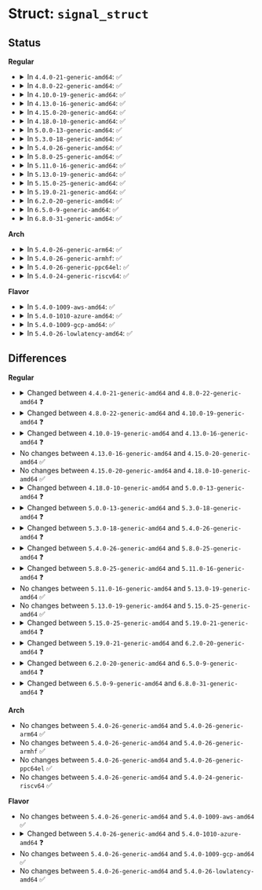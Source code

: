 # Struct: <code>signal_struct</code>

## Status
<b>Regular</b>
<ul>
<li>
<details>
<summary>In <code>4.4.0-21-generic-amd64</code>: ✅</summary>

```c
struct signal_struct {
    atomic_t sigcnt;
    atomic_t live;
    int nr_threads;
    struct list_head thread_head;
    wait_queue_head_t wait_chldexit;
    struct task_struct * curr_target;
    struct sigpending shared_pending;
    int group_exit_code;
    int notify_count;
    struct task_struct * group_exit_task;
    int group_stop_count;
    unsigned int flags;
    unsigned int is_child_subreaper;
    unsigned int has_child_subreaper;
    int posix_timer_id;
    struct list_head posix_timers;
    struct hrtimer real_timer;
    struct pid * leader_pid;
    ktime_t it_real_incr;
    struct cpu_itimer[2] it;
    struct thread_group_cputimer cputimer;
    struct task_cputime cputime_expires;
    struct list_head[3] cpu_timers;
    struct pid * tty_old_pgrp;
    int leader;
    struct tty_struct * tty;
    struct autogroup * autogroup;
    seqlock_t stats_lock;
    cputime_t utime;
    cputime_t stime;
    cputime_t cutime;
    cputime_t cstime;
    cputime_t gtime;
    cputime_t cgtime;
    struct prev_cputime prev_cputime;
    long unsigned int nvcsw;
    long unsigned int nivcsw;
    long unsigned int cnvcsw;
    long unsigned int cnivcsw;
    long unsigned int min_flt;
    long unsigned int maj_flt;
    long unsigned int cmin_flt;
    long unsigned int cmaj_flt;
    long unsigned int inblock;
    long unsigned int oublock;
    long unsigned int cinblock;
    long unsigned int coublock;
    long unsigned int maxrss;
    long unsigned int cmaxrss;
    struct task_io_accounting ioac;
    long long unsigned int sum_sched_runtime;
    struct rlimit[16] rlim;
    struct pacct_struct pacct;
    struct taskstats * stats;
    unsigned int audit_tty;
    unsigned int audit_tty_log_passwd;
    struct tty_audit_buf * tty_audit_buf;
    oom_flags_t oom_flags;
    short int oom_score_adj;
    short int oom_score_adj_min;
    struct mutex cred_guard_mutex;
}
```
</details>
</li>
<li>
<details>
<summary>In <code>4.8.0-22-generic-amd64</code>: ✅</summary>

```c
struct signal_struct {
    atomic_t sigcnt;
    atomic_t live;
    int nr_threads;
    atomic_t oom_victims;
    struct list_head thread_head;
    wait_queue_head_t wait_chldexit;
    struct task_struct * curr_target;
    struct sigpending shared_pending;
    int group_exit_code;
    int notify_count;
    struct task_struct * group_exit_task;
    int group_stop_count;
    unsigned int flags;
    unsigned int is_child_subreaper;
    unsigned int has_child_subreaper;
    int posix_timer_id;
    struct list_head posix_timers;
    struct hrtimer real_timer;
    struct pid * leader_pid;
    ktime_t it_real_incr;
    struct cpu_itimer[2] it;
    struct thread_group_cputimer cputimer;
    struct task_cputime cputime_expires;
    struct list_head[3] cpu_timers;
    struct pid * tty_old_pgrp;
    int leader;
    struct tty_struct * tty;
    struct autogroup * autogroup;
    seqlock_t stats_lock;
    cputime_t utime;
    cputime_t stime;
    cputime_t cutime;
    cputime_t cstime;
    cputime_t gtime;
    cputime_t cgtime;
    struct prev_cputime prev_cputime;
    long unsigned int nvcsw;
    long unsigned int nivcsw;
    long unsigned int cnvcsw;
    long unsigned int cnivcsw;
    long unsigned int min_flt;
    long unsigned int maj_flt;
    long unsigned int cmin_flt;
    long unsigned int cmaj_flt;
    long unsigned int inblock;
    long unsigned int oublock;
    long unsigned int cinblock;
    long unsigned int coublock;
    long unsigned int maxrss;
    long unsigned int cmaxrss;
    struct task_io_accounting ioac;
    long long unsigned int sum_sched_runtime;
    struct rlimit[16] rlim;
    struct pacct_struct pacct;
    struct taskstats * stats;
    unsigned int audit_tty;
    struct tty_audit_buf * tty_audit_buf;
    bool oom_flag_origin;
    short int oom_score_adj;
    short int oom_score_adj_min;
    struct mutex cred_guard_mutex;
}
```
</details>
</li>
<li>
<details>
<summary>In <code>4.10.0-19-generic-amd64</code>: ✅</summary>

```c
struct signal_struct {
    atomic_t sigcnt;
    atomic_t live;
    int nr_threads;
    struct list_head thread_head;
    wait_queue_head_t wait_chldexit;
    struct task_struct * curr_target;
    struct sigpending shared_pending;
    int group_exit_code;
    int notify_count;
    struct task_struct * group_exit_task;
    int group_stop_count;
    unsigned int flags;
    unsigned int is_child_subreaper;
    unsigned int has_child_subreaper;
    int posix_timer_id;
    struct list_head posix_timers;
    struct hrtimer real_timer;
    struct pid * leader_pid;
    ktime_t it_real_incr;
    struct cpu_itimer[2] it;
    struct thread_group_cputimer cputimer;
    struct task_cputime cputime_expires;
    struct list_head[3] cpu_timers;
    struct pid * tty_old_pgrp;
    int leader;
    struct tty_struct * tty;
    struct autogroup * autogroup;
    seqlock_t stats_lock;
    cputime_t utime;
    cputime_t stime;
    cputime_t cutime;
    cputime_t cstime;
    cputime_t gtime;
    cputime_t cgtime;
    struct prev_cputime prev_cputime;
    long unsigned int nvcsw;
    long unsigned int nivcsw;
    long unsigned int cnvcsw;
    long unsigned int cnivcsw;
    long unsigned int min_flt;
    long unsigned int maj_flt;
    long unsigned int cmin_flt;
    long unsigned int cmaj_flt;
    long unsigned int inblock;
    long unsigned int oublock;
    long unsigned int cinblock;
    long unsigned int coublock;
    long unsigned int maxrss;
    long unsigned int cmaxrss;
    struct task_io_accounting ioac;
    long long unsigned int sum_sched_runtime;
    struct rlimit[16] rlim;
    struct pacct_struct pacct;
    struct taskstats * stats;
    unsigned int audit_tty;
    struct tty_audit_buf * tty_audit_buf;
    bool oom_flag_origin;
    short int oom_score_adj;
    short int oom_score_adj_min;
    struct mm_struct * oom_mm;
    struct mutex cred_guard_mutex;
}
```
</details>
</li>
<li>
<details>
<summary>In <code>4.13.0-16-generic-amd64</code>: ✅</summary>

```c
struct signal_struct {
    atomic_t sigcnt;
    atomic_t live;
    int nr_threads;
    struct list_head thread_head;
    wait_queue_head_t wait_chldexit;
    struct task_struct * curr_target;
    struct sigpending shared_pending;
    int group_exit_code;
    int notify_count;
    struct task_struct * group_exit_task;
    int group_stop_count;
    unsigned int flags;
    unsigned int is_child_subreaper;
    unsigned int has_child_subreaper;
    int posix_timer_id;
    struct list_head posix_timers;
    struct hrtimer real_timer;
    ktime_t it_real_incr;
    struct cpu_itimer[2] it;
    struct thread_group_cputimer cputimer;
    struct task_cputime cputime_expires;
    struct list_head[3] cpu_timers;
    struct pid * leader_pid;
    struct pid * tty_old_pgrp;
    int leader;
    struct tty_struct * tty;
    struct autogroup * autogroup;
    seqlock_t stats_lock;
    u64 utime;
    u64 stime;
    u64 cutime;
    u64 cstime;
    u64 gtime;
    u64 cgtime;
    struct prev_cputime prev_cputime;
    long unsigned int nvcsw;
    long unsigned int nivcsw;
    long unsigned int cnvcsw;
    long unsigned int cnivcsw;
    long unsigned int min_flt;
    long unsigned int maj_flt;
    long unsigned int cmin_flt;
    long unsigned int cmaj_flt;
    long unsigned int inblock;
    long unsigned int oublock;
    long unsigned int cinblock;
    long unsigned int coublock;
    long unsigned int maxrss;
    long unsigned int cmaxrss;
    struct task_io_accounting ioac;
    long long unsigned int sum_sched_runtime;
    struct rlimit[16] rlim;
    struct pacct_struct pacct;
    struct taskstats * stats;
    unsigned int audit_tty;
    struct tty_audit_buf * tty_audit_buf;
    bool oom_flag_origin;
    short int oom_score_adj;
    short int oom_score_adj_min;
    struct mm_struct * oom_mm;
    struct mutex cred_guard_mutex;
}
```
</details>
</li>
<li>
<details>
<summary>In <code>4.15.0-20-generic-amd64</code>: ✅</summary>

```c
struct signal_struct {
    atomic_t sigcnt;
    atomic_t live;
    int nr_threads;
    struct list_head thread_head;
    wait_queue_head_t wait_chldexit;
    struct task_struct * curr_target;
    struct sigpending shared_pending;
    int group_exit_code;
    int notify_count;
    struct task_struct * group_exit_task;
    int group_stop_count;
    unsigned int flags;
    unsigned int is_child_subreaper;
    unsigned int has_child_subreaper;
    int posix_timer_id;
    struct list_head posix_timers;
    struct hrtimer real_timer;
    ktime_t it_real_incr;
    struct cpu_itimer[2] it;
    struct thread_group_cputimer cputimer;
    struct task_cputime cputime_expires;
    struct list_head[3] cpu_timers;
    struct pid * leader_pid;
    struct pid * tty_old_pgrp;
    int leader;
    struct tty_struct * tty;
    struct autogroup * autogroup;
    seqlock_t stats_lock;
    u64 utime;
    u64 stime;
    u64 cutime;
    u64 cstime;
    u64 gtime;
    u64 cgtime;
    struct prev_cputime prev_cputime;
    long unsigned int nvcsw;
    long unsigned int nivcsw;
    long unsigned int cnvcsw;
    long unsigned int cnivcsw;
    long unsigned int min_flt;
    long unsigned int maj_flt;
    long unsigned int cmin_flt;
    long unsigned int cmaj_flt;
    long unsigned int inblock;
    long unsigned int oublock;
    long unsigned int cinblock;
    long unsigned int coublock;
    long unsigned int maxrss;
    long unsigned int cmaxrss;
    struct task_io_accounting ioac;
    long long unsigned int sum_sched_runtime;
    struct rlimit[16] rlim;
    struct pacct_struct pacct;
    struct taskstats * stats;
    unsigned int audit_tty;
    struct tty_audit_buf * tty_audit_buf;
    bool oom_flag_origin;
    short int oom_score_adj;
    short int oom_score_adj_min;
    struct mm_struct * oom_mm;
    struct mutex cred_guard_mutex;
}
```
</details>
</li>
<li>
<details>
<summary>In <code>4.18.0-10-generic-amd64</code>: ✅</summary>

```c
struct signal_struct {
    atomic_t sigcnt;
    atomic_t live;
    int nr_threads;
    struct list_head thread_head;
    wait_queue_head_t wait_chldexit;
    struct task_struct * curr_target;
    struct sigpending shared_pending;
    int group_exit_code;
    int notify_count;
    struct task_struct * group_exit_task;
    int group_stop_count;
    unsigned int flags;
    unsigned int is_child_subreaper;
    unsigned int has_child_subreaper;
    int posix_timer_id;
    struct list_head posix_timers;
    struct hrtimer real_timer;
    ktime_t it_real_incr;
    struct cpu_itimer[2] it;
    struct thread_group_cputimer cputimer;
    struct task_cputime cputime_expires;
    struct list_head[3] cpu_timers;
    struct pid * leader_pid;
    struct pid * tty_old_pgrp;
    int leader;
    struct tty_struct * tty;
    struct autogroup * autogroup;
    seqlock_t stats_lock;
    u64 utime;
    u64 stime;
    u64 cutime;
    u64 cstime;
    u64 gtime;
    u64 cgtime;
    struct prev_cputime prev_cputime;
    long unsigned int nvcsw;
    long unsigned int nivcsw;
    long unsigned int cnvcsw;
    long unsigned int cnivcsw;
    long unsigned int min_flt;
    long unsigned int maj_flt;
    long unsigned int cmin_flt;
    long unsigned int cmaj_flt;
    long unsigned int inblock;
    long unsigned int oublock;
    long unsigned int cinblock;
    long unsigned int coublock;
    long unsigned int maxrss;
    long unsigned int cmaxrss;
    struct task_io_accounting ioac;
    long long unsigned int sum_sched_runtime;
    struct rlimit[16] rlim;
    struct pacct_struct pacct;
    struct taskstats * stats;
    unsigned int audit_tty;
    struct tty_audit_buf * tty_audit_buf;
    bool oom_flag_origin;
    short int oom_score_adj;
    short int oom_score_adj_min;
    struct mm_struct * oom_mm;
    struct mutex cred_guard_mutex;
}
```
</details>
</li>
<li>
<details>
<summary>In <code>5.0.0-13-generic-amd64</code>: ✅</summary>

```c
struct signal_struct {
    atomic_t sigcnt;
    atomic_t live;
    int nr_threads;
    struct list_head thread_head;
    wait_queue_head_t wait_chldexit;
    struct task_struct * curr_target;
    struct sigpending shared_pending;
    struct hlist_head multiprocess;
    int group_exit_code;
    int notify_count;
    struct task_struct * group_exit_task;
    int group_stop_count;
    unsigned int flags;
    unsigned int is_child_subreaper;
    unsigned int has_child_subreaper;
    int posix_timer_id;
    struct list_head posix_timers;
    struct hrtimer real_timer;
    ktime_t it_real_incr;
    struct cpu_itimer[2] it;
    struct thread_group_cputimer cputimer;
    struct task_cputime cputime_expires;
    struct list_head[3] cpu_timers;
    struct pid *[4] pids;
    struct pid * tty_old_pgrp;
    int leader;
    struct tty_struct * tty;
    struct autogroup * autogroup;
    seqlock_t stats_lock;
    u64 utime;
    u64 stime;
    u64 cutime;
    u64 cstime;
    u64 gtime;
    u64 cgtime;
    struct prev_cputime prev_cputime;
    long unsigned int nvcsw;
    long unsigned int nivcsw;
    long unsigned int cnvcsw;
    long unsigned int cnivcsw;
    long unsigned int min_flt;
    long unsigned int maj_flt;
    long unsigned int cmin_flt;
    long unsigned int cmaj_flt;
    long unsigned int inblock;
    long unsigned int oublock;
    long unsigned int cinblock;
    long unsigned int coublock;
    long unsigned int maxrss;
    long unsigned int cmaxrss;
    struct task_io_accounting ioac;
    long long unsigned int sum_sched_runtime;
    struct rlimit[16] rlim;
    struct pacct_struct pacct;
    struct taskstats * stats;
    unsigned int audit_tty;
    struct tty_audit_buf * tty_audit_buf;
    bool oom_flag_origin;
    short int oom_score_adj;
    short int oom_score_adj_min;
    struct mm_struct * oom_mm;
    struct mutex cred_guard_mutex;
}
```
</details>
</li>
<li>
<details>
<summary>In <code>5.3.0-18-generic-amd64</code>: ✅</summary>

```c
struct signal_struct {
    refcount_t sigcnt;
    atomic_t live;
    int nr_threads;
    struct list_head thread_head;
    wait_queue_head_t wait_chldexit;
    struct task_struct * curr_target;
    struct sigpending shared_pending;
    struct hlist_head multiprocess;
    int group_exit_code;
    int notify_count;
    struct task_struct * group_exit_task;
    int group_stop_count;
    unsigned int flags;
    unsigned int is_child_subreaper;
    unsigned int has_child_subreaper;
    int posix_timer_id;
    struct list_head posix_timers;
    struct hrtimer real_timer;
    ktime_t it_real_incr;
    struct cpu_itimer[2] it;
    struct thread_group_cputimer cputimer;
    struct task_cputime cputime_expires;
    struct list_head[3] cpu_timers;
    struct pid *[4] pids;
    struct pid * tty_old_pgrp;
    int leader;
    struct tty_struct * tty;
    struct autogroup * autogroup;
    seqlock_t stats_lock;
    u64 utime;
    u64 stime;
    u64 cutime;
    u64 cstime;
    u64 gtime;
    u64 cgtime;
    struct prev_cputime prev_cputime;
    long unsigned int nvcsw;
    long unsigned int nivcsw;
    long unsigned int cnvcsw;
    long unsigned int cnivcsw;
    long unsigned int min_flt;
    long unsigned int maj_flt;
    long unsigned int cmin_flt;
    long unsigned int cmaj_flt;
    long unsigned int inblock;
    long unsigned int oublock;
    long unsigned int cinblock;
    long unsigned int coublock;
    long unsigned int maxrss;
    long unsigned int cmaxrss;
    struct task_io_accounting ioac;
    long long unsigned int sum_sched_runtime;
    struct rlimit[16] rlim;
    struct pacct_struct pacct;
    struct taskstats * stats;
    unsigned int audit_tty;
    struct tty_audit_buf * tty_audit_buf;
    bool oom_flag_origin;
    short int oom_score_adj;
    short int oom_score_adj_min;
    struct mm_struct * oom_mm;
    struct mutex cred_guard_mutex;
}
```
</details>
</li>
<li>
<details>
<summary>In <code>5.4.0-26-generic-amd64</code>: ✅</summary>

```c
struct signal_struct {
    refcount_t sigcnt;
    atomic_t live;
    int nr_threads;
    struct list_head thread_head;
    wait_queue_head_t wait_chldexit;
    struct task_struct * curr_target;
    struct sigpending shared_pending;
    struct hlist_head multiprocess;
    int group_exit_code;
    int notify_count;
    struct task_struct * group_exit_task;
    int group_stop_count;
    unsigned int flags;
    unsigned int is_child_subreaper;
    unsigned int has_child_subreaper;
    int posix_timer_id;
    struct list_head posix_timers;
    struct hrtimer real_timer;
    ktime_t it_real_incr;
    struct cpu_itimer[2] it;
    struct thread_group_cputimer cputimer;
    struct posix_cputimers posix_cputimers;
    struct pid *[4] pids;
    struct pid * tty_old_pgrp;
    int leader;
    struct tty_struct * tty;
    struct autogroup * autogroup;
    seqlock_t stats_lock;
    u64 utime;
    u64 stime;
    u64 cutime;
    u64 cstime;
    u64 gtime;
    u64 cgtime;
    struct prev_cputime prev_cputime;
    long unsigned int nvcsw;
    long unsigned int nivcsw;
    long unsigned int cnvcsw;
    long unsigned int cnivcsw;
    long unsigned int min_flt;
    long unsigned int maj_flt;
    long unsigned int cmin_flt;
    long unsigned int cmaj_flt;
    long unsigned int inblock;
    long unsigned int oublock;
    long unsigned int cinblock;
    long unsigned int coublock;
    long unsigned int maxrss;
    long unsigned int cmaxrss;
    struct task_io_accounting ioac;
    long long unsigned int sum_sched_runtime;
    struct rlimit[16] rlim;
    struct pacct_struct pacct;
    struct taskstats * stats;
    unsigned int audit_tty;
    struct tty_audit_buf * tty_audit_buf;
    bool oom_flag_origin;
    short int oom_score_adj;
    short int oom_score_adj_min;
    struct mm_struct * oom_mm;
    struct mutex cred_guard_mutex;
}
```
</details>
</li>
<li>
<details>
<summary>In <code>5.8.0-25-generic-amd64</code>: ✅</summary>

```c
struct signal_struct {
    refcount_t sigcnt;
    atomic_t live;
    int nr_threads;
    struct list_head thread_head;
    wait_queue_head_t wait_chldexit;
    struct task_struct * curr_target;
    struct sigpending shared_pending;
    struct hlist_head multiprocess;
    int group_exit_code;
    int notify_count;
    struct task_struct * group_exit_task;
    int group_stop_count;
    unsigned int flags;
    unsigned int is_child_subreaper;
    unsigned int has_child_subreaper;
    int posix_timer_id;
    struct list_head posix_timers;
    struct hrtimer real_timer;
    ktime_t it_real_incr;
    struct cpu_itimer[2] it;
    struct thread_group_cputimer cputimer;
    struct posix_cputimers posix_cputimers;
    struct pid *[4] pids;
    struct pid * tty_old_pgrp;
    int leader;
    struct tty_struct * tty;
    struct autogroup * autogroup;
    seqlock_t stats_lock;
    u64 utime;
    u64 stime;
    u64 cutime;
    u64 cstime;
    u64 gtime;
    u64 cgtime;
    struct prev_cputime prev_cputime;
    long unsigned int nvcsw;
    long unsigned int nivcsw;
    long unsigned int cnvcsw;
    long unsigned int cnivcsw;
    long unsigned int min_flt;
    long unsigned int maj_flt;
    long unsigned int cmin_flt;
    long unsigned int cmaj_flt;
    long unsigned int inblock;
    long unsigned int oublock;
    long unsigned int cinblock;
    long unsigned int coublock;
    long unsigned int maxrss;
    long unsigned int cmaxrss;
    struct task_io_accounting ioac;
    long long unsigned int sum_sched_runtime;
    struct rlimit[16] rlim;
    struct pacct_struct pacct;
    struct taskstats * stats;
    unsigned int audit_tty;
    struct tty_audit_buf * tty_audit_buf;
    bool oom_flag_origin;
    short int oom_score_adj;
    short int oom_score_adj_min;
    struct mm_struct * oom_mm;
    struct mutex cred_guard_mutex;
    struct mutex exec_update_mutex;
}
```
</details>
</li>
<li>
<details>
<summary>In <code>5.11.0-16-generic-amd64</code>: ✅</summary>

```c
struct signal_struct {
    refcount_t sigcnt;
    atomic_t live;
    int nr_threads;
    struct list_head thread_head;
    wait_queue_head_t wait_chldexit;
    struct task_struct * curr_target;
    struct sigpending shared_pending;
    struct hlist_head multiprocess;
    int group_exit_code;
    int notify_count;
    struct task_struct * group_exit_task;
    int group_stop_count;
    unsigned int flags;
    unsigned int is_child_subreaper;
    unsigned int has_child_subreaper;
    int posix_timer_id;
    struct list_head posix_timers;
    struct hrtimer real_timer;
    ktime_t it_real_incr;
    struct cpu_itimer[2] it;
    struct thread_group_cputimer cputimer;
    struct posix_cputimers posix_cputimers;
    struct pid *[4] pids;
    struct pid * tty_old_pgrp;
    int leader;
    struct tty_struct * tty;
    struct autogroup * autogroup;
    seqlock_t stats_lock;
    u64 utime;
    u64 stime;
    u64 cutime;
    u64 cstime;
    u64 gtime;
    u64 cgtime;
    struct prev_cputime prev_cputime;
    long unsigned int nvcsw;
    long unsigned int nivcsw;
    long unsigned int cnvcsw;
    long unsigned int cnivcsw;
    long unsigned int min_flt;
    long unsigned int maj_flt;
    long unsigned int cmin_flt;
    long unsigned int cmaj_flt;
    long unsigned int inblock;
    long unsigned int oublock;
    long unsigned int cinblock;
    long unsigned int coublock;
    long unsigned int maxrss;
    long unsigned int cmaxrss;
    struct task_io_accounting ioac;
    long long unsigned int sum_sched_runtime;
    struct rlimit[16] rlim;
    struct pacct_struct pacct;
    struct taskstats * stats;
    unsigned int audit_tty;
    struct tty_audit_buf * tty_audit_buf;
    bool oom_flag_origin;
    short int oom_score_adj;
    short int oom_score_adj_min;
    struct mm_struct * oom_mm;
    struct mutex cred_guard_mutex;
    struct rw_semaphore exec_update_lock;
}
```
</details>
</li>
<li>
<details>
<summary>In <code>5.13.0-19-generic-amd64</code>: ✅</summary>

```c
struct signal_struct {
    refcount_t sigcnt;
    atomic_t live;
    int nr_threads;
    struct list_head thread_head;
    wait_queue_head_t wait_chldexit;
    struct task_struct * curr_target;
    struct sigpending shared_pending;
    struct hlist_head multiprocess;
    int group_exit_code;
    int notify_count;
    struct task_struct * group_exit_task;
    int group_stop_count;
    unsigned int flags;
    unsigned int is_child_subreaper;
    unsigned int has_child_subreaper;
    int posix_timer_id;
    struct list_head posix_timers;
    struct hrtimer real_timer;
    ktime_t it_real_incr;
    struct cpu_itimer[2] it;
    struct thread_group_cputimer cputimer;
    struct posix_cputimers posix_cputimers;
    struct pid *[4] pids;
    struct pid * tty_old_pgrp;
    int leader;
    struct tty_struct * tty;
    struct autogroup * autogroup;
    seqlock_t stats_lock;
    u64 utime;
    u64 stime;
    u64 cutime;
    u64 cstime;
    u64 gtime;
    u64 cgtime;
    struct prev_cputime prev_cputime;
    long unsigned int nvcsw;
    long unsigned int nivcsw;
    long unsigned int cnvcsw;
    long unsigned int cnivcsw;
    long unsigned int min_flt;
    long unsigned int maj_flt;
    long unsigned int cmin_flt;
    long unsigned int cmaj_flt;
    long unsigned int inblock;
    long unsigned int oublock;
    long unsigned int cinblock;
    long unsigned int coublock;
    long unsigned int maxrss;
    long unsigned int cmaxrss;
    struct task_io_accounting ioac;
    long long unsigned int sum_sched_runtime;
    struct rlimit[16] rlim;
    struct pacct_struct pacct;
    struct taskstats * stats;
    unsigned int audit_tty;
    struct tty_audit_buf * tty_audit_buf;
    bool oom_flag_origin;
    short int oom_score_adj;
    short int oom_score_adj_min;
    struct mm_struct * oom_mm;
    struct mutex cred_guard_mutex;
    struct rw_semaphore exec_update_lock;
}
```
</details>
</li>
<li>
<details>
<summary>In <code>5.15.0-25-generic-amd64</code>: ✅</summary>

```c
struct signal_struct {
    refcount_t sigcnt;
    atomic_t live;
    int nr_threads;
    struct list_head thread_head;
    wait_queue_head_t wait_chldexit;
    struct task_struct * curr_target;
    struct sigpending shared_pending;
    struct hlist_head multiprocess;
    int group_exit_code;
    int notify_count;
    struct task_struct * group_exit_task;
    int group_stop_count;
    unsigned int flags;
    unsigned int is_child_subreaper;
    unsigned int has_child_subreaper;
    int posix_timer_id;
    struct list_head posix_timers;
    struct hrtimer real_timer;
    ktime_t it_real_incr;
    struct cpu_itimer[2] it;
    struct thread_group_cputimer cputimer;
    struct posix_cputimers posix_cputimers;
    struct pid *[4] pids;
    struct pid * tty_old_pgrp;
    int leader;
    struct tty_struct * tty;
    struct autogroup * autogroup;
    seqlock_t stats_lock;
    u64 utime;
    u64 stime;
    u64 cutime;
    u64 cstime;
    u64 gtime;
    u64 cgtime;
    struct prev_cputime prev_cputime;
    long unsigned int nvcsw;
    long unsigned int nivcsw;
    long unsigned int cnvcsw;
    long unsigned int cnivcsw;
    long unsigned int min_flt;
    long unsigned int maj_flt;
    long unsigned int cmin_flt;
    long unsigned int cmaj_flt;
    long unsigned int inblock;
    long unsigned int oublock;
    long unsigned int cinblock;
    long unsigned int coublock;
    long unsigned int maxrss;
    long unsigned int cmaxrss;
    struct task_io_accounting ioac;
    long long unsigned int sum_sched_runtime;
    struct rlimit[16] rlim;
    struct pacct_struct pacct;
    struct taskstats * stats;
    unsigned int audit_tty;
    struct tty_audit_buf * tty_audit_buf;
    bool oom_flag_origin;
    short int oom_score_adj;
    short int oom_score_adj_min;
    struct mm_struct * oom_mm;
    struct mutex cred_guard_mutex;
    struct rw_semaphore exec_update_lock;
}
```
</details>
</li>
<li>
<details>
<summary>In <code>5.19.0-21-generic-amd64</code>: ✅</summary>

```c
struct signal_struct {
    refcount_t sigcnt;
    atomic_t live;
    int nr_threads;
    struct list_head thread_head;
    wait_queue_head_t wait_chldexit;
    struct task_struct * curr_target;
    struct sigpending shared_pending;
    struct hlist_head multiprocess;
    int group_exit_code;
    int notify_count;
    struct task_struct * group_exec_task;
    int group_stop_count;
    unsigned int flags;
    struct core_state * core_state;
    unsigned int is_child_subreaper;
    unsigned int has_child_subreaper;
    int posix_timer_id;
    struct list_head posix_timers;
    struct hrtimer real_timer;
    ktime_t it_real_incr;
    struct cpu_itimer[2] it;
    struct thread_group_cputimer cputimer;
    struct posix_cputimers posix_cputimers;
    struct pid *[4] pids;
    struct pid * tty_old_pgrp;
    int leader;
    struct tty_struct * tty;
    struct autogroup * autogroup;
    seqlock_t stats_lock;
    u64 utime;
    u64 stime;
    u64 cutime;
    u64 cstime;
    u64 gtime;
    u64 cgtime;
    struct prev_cputime prev_cputime;
    long unsigned int nvcsw;
    long unsigned int nivcsw;
    long unsigned int cnvcsw;
    long unsigned int cnivcsw;
    long unsigned int min_flt;
    long unsigned int maj_flt;
    long unsigned int cmin_flt;
    long unsigned int cmaj_flt;
    long unsigned int inblock;
    long unsigned int oublock;
    long unsigned int cinblock;
    long unsigned int coublock;
    long unsigned int maxrss;
    long unsigned int cmaxrss;
    struct task_io_accounting ioac;
    long long unsigned int sum_sched_runtime;
    struct rlimit[16] rlim;
    struct pacct_struct pacct;
    struct taskstats * stats;
    unsigned int audit_tty;
    struct tty_audit_buf * tty_audit_buf;
    bool oom_flag_origin;
    short int oom_score_adj;
    short int oom_score_adj_min;
    struct mm_struct * oom_mm;
    struct mutex cred_guard_mutex;
    struct rw_semaphore exec_update_lock;
}
```
</details>
</li>
<li>
<details>
<summary>In <code>6.2.0-20-generic-amd64</code>: ✅</summary>

```c
struct signal_struct {
    refcount_t sigcnt;
    atomic_t live;
    int nr_threads;
    int quick_threads;
    struct list_head thread_head;
    wait_queue_head_t wait_chldexit;
    struct task_struct * curr_target;
    struct sigpending shared_pending;
    struct hlist_head multiprocess;
    int group_exit_code;
    int notify_count;
    struct task_struct * group_exec_task;
    int group_stop_count;
    unsigned int flags;
    struct core_state * core_state;
    unsigned int is_child_subreaper;
    unsigned int has_child_subreaper;
    int posix_timer_id;
    struct list_head posix_timers;
    struct hrtimer real_timer;
    ktime_t it_real_incr;
    struct cpu_itimer[2] it;
    struct thread_group_cputimer cputimer;
    struct posix_cputimers posix_cputimers;
    struct pid *[4] pids;
    struct pid * tty_old_pgrp;
    int leader;
    struct tty_struct * tty;
    struct autogroup * autogroup;
    seqlock_t stats_lock;
    u64 utime;
    u64 stime;
    u64 cutime;
    u64 cstime;
    u64 gtime;
    u64 cgtime;
    struct prev_cputime prev_cputime;
    long unsigned int nvcsw;
    long unsigned int nivcsw;
    long unsigned int cnvcsw;
    long unsigned int cnivcsw;
    long unsigned int min_flt;
    long unsigned int maj_flt;
    long unsigned int cmin_flt;
    long unsigned int cmaj_flt;
    long unsigned int inblock;
    long unsigned int oublock;
    long unsigned int cinblock;
    long unsigned int coublock;
    long unsigned int maxrss;
    long unsigned int cmaxrss;
    struct task_io_accounting ioac;
    long long unsigned int sum_sched_runtime;
    struct rlimit[16] rlim;
    struct pacct_struct pacct;
    struct taskstats * stats;
    unsigned int audit_tty;
    struct tty_audit_buf * tty_audit_buf;
    bool oom_flag_origin;
    short int oom_score_adj;
    short int oom_score_adj_min;
    struct mm_struct * oom_mm;
    struct mutex cred_guard_mutex;
    struct rw_semaphore exec_update_lock;
}
```
</details>
</li>
<li>
<details>
<summary>In <code>6.5.0-9-generic-amd64</code>: ✅</summary>

```c
struct signal_struct {
    refcount_t sigcnt;
    atomic_t live;
    int nr_threads;
    int quick_threads;
    struct list_head thread_head;
    wait_queue_head_t wait_chldexit;
    struct task_struct * curr_target;
    struct sigpending shared_pending;
    struct hlist_head multiprocess;
    int group_exit_code;
    int notify_count;
    struct task_struct * group_exec_task;
    int group_stop_count;
    unsigned int flags;
    struct core_state * core_state;
    unsigned int is_child_subreaper;
    unsigned int has_child_subreaper;
    unsigned int next_posix_timer_id;
    struct list_head posix_timers;
    struct hrtimer real_timer;
    ktime_t it_real_incr;
    struct cpu_itimer[2] it;
    struct thread_group_cputimer cputimer;
    struct posix_cputimers posix_cputimers;
    struct pid *[4] pids;
    struct pid * tty_old_pgrp;
    int leader;
    struct tty_struct * tty;
    struct autogroup * autogroup;
    seqlock_t stats_lock;
    u64 utime;
    u64 stime;
    u64 cutime;
    u64 cstime;
    u64 gtime;
    u64 cgtime;
    struct prev_cputime prev_cputime;
    long unsigned int nvcsw;
    long unsigned int nivcsw;
    long unsigned int cnvcsw;
    long unsigned int cnivcsw;
    long unsigned int min_flt;
    long unsigned int maj_flt;
    long unsigned int cmin_flt;
    long unsigned int cmaj_flt;
    long unsigned int inblock;
    long unsigned int oublock;
    long unsigned int cinblock;
    long unsigned int coublock;
    long unsigned int maxrss;
    long unsigned int cmaxrss;
    struct task_io_accounting ioac;
    long long unsigned int sum_sched_runtime;
    struct rlimit[16] rlim;
    struct pacct_struct pacct;
    struct taskstats * stats;
    unsigned int audit_tty;
    struct tty_audit_buf * tty_audit_buf;
    bool oom_flag_origin;
    short int oom_score_adj;
    short int oom_score_adj_min;
    struct mm_struct * oom_mm;
    struct mutex cred_guard_mutex;
    struct rw_semaphore exec_update_lock;
}
```
</details>
</li>
<li>
<details>
<summary>In <code>6.8.0-31-generic-amd64</code>: ✅</summary>

```c
struct signal_struct {
    refcount_t sigcnt;
    atomic_t live;
    int nr_threads;
    int quick_threads;
    struct list_head thread_head;
    wait_queue_head_t wait_chldexit;
    struct task_struct * curr_target;
    struct sigpending shared_pending;
    struct hlist_head multiprocess;
    int group_exit_code;
    int notify_count;
    struct task_struct * group_exec_task;
    int group_stop_count;
    unsigned int flags;
    struct core_state * core_state;
    unsigned int is_child_subreaper;
    unsigned int has_child_subreaper;
    unsigned int next_posix_timer_id;
    struct list_head posix_timers;
    struct hrtimer real_timer;
    ktime_t it_real_incr;
    struct cpu_itimer[2] it;
    struct thread_group_cputimer cputimer;
    struct posix_cputimers posix_cputimers;
    struct pid *[4] pids;
    atomic_t tick_dep_mask;
    struct pid * tty_old_pgrp;
    int leader;
    struct tty_struct * tty;
    struct autogroup * autogroup;
    seqlock_t stats_lock;
    u64 utime;
    u64 stime;
    u64 cutime;
    u64 cstime;
    u64 gtime;
    u64 cgtime;
    struct prev_cputime prev_cputime;
    long unsigned int nvcsw;
    long unsigned int nivcsw;
    long unsigned int cnvcsw;
    long unsigned int cnivcsw;
    long unsigned int min_flt;
    long unsigned int maj_flt;
    long unsigned int cmin_flt;
    long unsigned int cmaj_flt;
    long unsigned int inblock;
    long unsigned int oublock;
    long unsigned int cinblock;
    long unsigned int coublock;
    long unsigned int maxrss;
    long unsigned int cmaxrss;
    struct task_io_accounting ioac;
    long long unsigned int sum_sched_runtime;
    struct rlimit[16] rlim;
    struct pacct_struct pacct;
    struct taskstats * stats;
    unsigned int audit_tty;
    struct tty_audit_buf * tty_audit_buf;
    bool oom_flag_origin;
    short int oom_score_adj;
    short int oom_score_adj_min;
    struct mm_struct * oom_mm;
    struct mutex cred_guard_mutex;
    struct rw_semaphore exec_update_lock;
}
```
</details>
</li>
</ul>
<b>Arch</b>
<ul>
<li>
<details>
<summary>In <code>5.4.0-26-generic-arm64</code>: ✅</summary>

```c
struct signal_struct {
    refcount_t sigcnt;
    atomic_t live;
    int nr_threads;
    struct list_head thread_head;
    wait_queue_head_t wait_chldexit;
    struct task_struct * curr_target;
    struct sigpending shared_pending;
    struct hlist_head multiprocess;
    int group_exit_code;
    int notify_count;
    struct task_struct * group_exit_task;
    int group_stop_count;
    unsigned int flags;
    unsigned int is_child_subreaper;
    unsigned int has_child_subreaper;
    int posix_timer_id;
    struct list_head posix_timers;
    struct hrtimer real_timer;
    ktime_t it_real_incr;
    struct cpu_itimer[2] it;
    struct thread_group_cputimer cputimer;
    struct posix_cputimers posix_cputimers;
    struct pid *[4] pids;
    struct pid * tty_old_pgrp;
    int leader;
    struct tty_struct * tty;
    struct autogroup * autogroup;
    seqlock_t stats_lock;
    u64 utime;
    u64 stime;
    u64 cutime;
    u64 cstime;
    u64 gtime;
    u64 cgtime;
    struct prev_cputime prev_cputime;
    long unsigned int nvcsw;
    long unsigned int nivcsw;
    long unsigned int cnvcsw;
    long unsigned int cnivcsw;
    long unsigned int min_flt;
    long unsigned int maj_flt;
    long unsigned int cmin_flt;
    long unsigned int cmaj_flt;
    long unsigned int inblock;
    long unsigned int oublock;
    long unsigned int cinblock;
    long unsigned int coublock;
    long unsigned int maxrss;
    long unsigned int cmaxrss;
    struct task_io_accounting ioac;
    long long unsigned int sum_sched_runtime;
    struct rlimit[16] rlim;
    struct pacct_struct pacct;
    struct taskstats * stats;
    unsigned int audit_tty;
    struct tty_audit_buf * tty_audit_buf;
    bool oom_flag_origin;
    short int oom_score_adj;
    short int oom_score_adj_min;
    struct mm_struct * oom_mm;
    struct mutex cred_guard_mutex;
}
```
</details>
</li>
<li>
<details>
<summary>In <code>5.4.0-26-generic-armhf</code>: ✅</summary>

```c
struct signal_struct {
    refcount_t sigcnt;
    atomic_t live;
    int nr_threads;
    struct list_head thread_head;
    wait_queue_head_t wait_chldexit;
    struct task_struct * curr_target;
    struct sigpending shared_pending;
    struct hlist_head multiprocess;
    int group_exit_code;
    int notify_count;
    struct task_struct * group_exit_task;
    int group_stop_count;
    unsigned int flags;
    unsigned int is_child_subreaper;
    unsigned int has_child_subreaper;
    int posix_timer_id;
    struct list_head posix_timers;
    struct hrtimer real_timer;
    ktime_t it_real_incr;
    struct cpu_itimer[2] it;
    struct thread_group_cputimer cputimer;
    struct posix_cputimers posix_cputimers;
    struct pid *[4] pids;
    struct pid * tty_old_pgrp;
    int leader;
    struct tty_struct * tty;
    struct autogroup * autogroup;
    seqlock_t stats_lock;
    u64 utime;
    u64 stime;
    u64 cutime;
    u64 cstime;
    u64 gtime;
    u64 cgtime;
    struct prev_cputime prev_cputime;
    long unsigned int nvcsw;
    long unsigned int nivcsw;
    long unsigned int cnvcsw;
    long unsigned int cnivcsw;
    long unsigned int min_flt;
    long unsigned int maj_flt;
    long unsigned int cmin_flt;
    long unsigned int cmaj_flt;
    long unsigned int inblock;
    long unsigned int oublock;
    long unsigned int cinblock;
    long unsigned int coublock;
    long unsigned int maxrss;
    long unsigned int cmaxrss;
    struct task_io_accounting ioac;
    long long unsigned int sum_sched_runtime;
    struct rlimit[16] rlim;
    struct pacct_struct pacct;
    struct taskstats * stats;
    unsigned int audit_tty;
    struct tty_audit_buf * tty_audit_buf;
    bool oom_flag_origin;
    short int oom_score_adj;
    short int oom_score_adj_min;
    struct mm_struct * oom_mm;
    struct mutex cred_guard_mutex;
}
```
</details>
</li>
<li>
<details>
<summary>In <code>5.4.0-26-generic-ppc64el</code>: ✅</summary>

```c
struct signal_struct {
    refcount_t sigcnt;
    atomic_t live;
    int nr_threads;
    struct list_head thread_head;
    wait_queue_head_t wait_chldexit;
    struct task_struct * curr_target;
    struct sigpending shared_pending;
    struct hlist_head multiprocess;
    int group_exit_code;
    int notify_count;
    struct task_struct * group_exit_task;
    int group_stop_count;
    unsigned int flags;
    unsigned int is_child_subreaper;
    unsigned int has_child_subreaper;
    int posix_timer_id;
    struct list_head posix_timers;
    struct hrtimer real_timer;
    ktime_t it_real_incr;
    struct cpu_itimer[2] it;
    struct thread_group_cputimer cputimer;
    struct posix_cputimers posix_cputimers;
    struct pid *[4] pids;
    struct pid * tty_old_pgrp;
    int leader;
    struct tty_struct * tty;
    struct autogroup * autogroup;
    seqlock_t stats_lock;
    u64 utime;
    u64 stime;
    u64 cutime;
    u64 cstime;
    u64 gtime;
    u64 cgtime;
    struct prev_cputime prev_cputime;
    long unsigned int nvcsw;
    long unsigned int nivcsw;
    long unsigned int cnvcsw;
    long unsigned int cnivcsw;
    long unsigned int min_flt;
    long unsigned int maj_flt;
    long unsigned int cmin_flt;
    long unsigned int cmaj_flt;
    long unsigned int inblock;
    long unsigned int oublock;
    long unsigned int cinblock;
    long unsigned int coublock;
    long unsigned int maxrss;
    long unsigned int cmaxrss;
    struct task_io_accounting ioac;
    long long unsigned int sum_sched_runtime;
    struct rlimit[16] rlim;
    struct pacct_struct pacct;
    struct taskstats * stats;
    unsigned int audit_tty;
    struct tty_audit_buf * tty_audit_buf;
    bool oom_flag_origin;
    short int oom_score_adj;
    short int oom_score_adj_min;
    struct mm_struct * oom_mm;
    struct mutex cred_guard_mutex;
}
```
</details>
</li>
<li>
<details>
<summary>In <code>5.4.0-24-generic-riscv64</code>: ✅</summary>

```c
struct signal_struct {
    refcount_t sigcnt;
    atomic_t live;
    int nr_threads;
    struct list_head thread_head;
    wait_queue_head_t wait_chldexit;
    struct task_struct * curr_target;
    struct sigpending shared_pending;
    struct hlist_head multiprocess;
    int group_exit_code;
    int notify_count;
    struct task_struct * group_exit_task;
    int group_stop_count;
    unsigned int flags;
    unsigned int is_child_subreaper;
    unsigned int has_child_subreaper;
    int posix_timer_id;
    struct list_head posix_timers;
    struct hrtimer real_timer;
    ktime_t it_real_incr;
    struct cpu_itimer[2] it;
    struct thread_group_cputimer cputimer;
    struct posix_cputimers posix_cputimers;
    struct pid *[4] pids;
    struct pid * tty_old_pgrp;
    int leader;
    struct tty_struct * tty;
    struct autogroup * autogroup;
    seqlock_t stats_lock;
    u64 utime;
    u64 stime;
    u64 cutime;
    u64 cstime;
    u64 gtime;
    u64 cgtime;
    struct prev_cputime prev_cputime;
    long unsigned int nvcsw;
    long unsigned int nivcsw;
    long unsigned int cnvcsw;
    long unsigned int cnivcsw;
    long unsigned int min_flt;
    long unsigned int maj_flt;
    long unsigned int cmin_flt;
    long unsigned int cmaj_flt;
    long unsigned int inblock;
    long unsigned int oublock;
    long unsigned int cinblock;
    long unsigned int coublock;
    long unsigned int maxrss;
    long unsigned int cmaxrss;
    struct task_io_accounting ioac;
    long long unsigned int sum_sched_runtime;
    struct rlimit[16] rlim;
    struct pacct_struct pacct;
    struct taskstats * stats;
    unsigned int audit_tty;
    struct tty_audit_buf * tty_audit_buf;
    bool oom_flag_origin;
    short int oom_score_adj;
    short int oom_score_adj_min;
    struct mm_struct * oom_mm;
    struct mutex cred_guard_mutex;
}
```
</details>
</li>
</ul>
<b>Flavor</b>
<ul>
<li>
<details>
<summary>In <code>5.4.0-1009-aws-amd64</code>: ✅</summary>

```c
struct signal_struct {
    refcount_t sigcnt;
    atomic_t live;
    int nr_threads;
    struct list_head thread_head;
    wait_queue_head_t wait_chldexit;
    struct task_struct * curr_target;
    struct sigpending shared_pending;
    struct hlist_head multiprocess;
    int group_exit_code;
    int notify_count;
    struct task_struct * group_exit_task;
    int group_stop_count;
    unsigned int flags;
    unsigned int is_child_subreaper;
    unsigned int has_child_subreaper;
    int posix_timer_id;
    struct list_head posix_timers;
    struct hrtimer real_timer;
    ktime_t it_real_incr;
    struct cpu_itimer[2] it;
    struct thread_group_cputimer cputimer;
    struct posix_cputimers posix_cputimers;
    struct pid *[4] pids;
    struct pid * tty_old_pgrp;
    int leader;
    struct tty_struct * tty;
    struct autogroup * autogroup;
    seqlock_t stats_lock;
    u64 utime;
    u64 stime;
    u64 cutime;
    u64 cstime;
    u64 gtime;
    u64 cgtime;
    struct prev_cputime prev_cputime;
    long unsigned int nvcsw;
    long unsigned int nivcsw;
    long unsigned int cnvcsw;
    long unsigned int cnivcsw;
    long unsigned int min_flt;
    long unsigned int maj_flt;
    long unsigned int cmin_flt;
    long unsigned int cmaj_flt;
    long unsigned int inblock;
    long unsigned int oublock;
    long unsigned int cinblock;
    long unsigned int coublock;
    long unsigned int maxrss;
    long unsigned int cmaxrss;
    struct task_io_accounting ioac;
    long long unsigned int sum_sched_runtime;
    struct rlimit[16] rlim;
    struct pacct_struct pacct;
    struct taskstats * stats;
    unsigned int audit_tty;
    struct tty_audit_buf * tty_audit_buf;
    bool oom_flag_origin;
    short int oom_score_adj;
    short int oom_score_adj_min;
    struct mm_struct * oom_mm;
    struct mutex cred_guard_mutex;
}
```
</details>
</li>
<li>
<details>
<summary>In <code>5.4.0-1010-azure-amd64</code>: ✅</summary>

```c
struct signal_struct {
    refcount_t sigcnt;
    atomic_t live;
    int nr_threads;
    struct list_head thread_head;
    wait_queue_head_t wait_chldexit;
    struct task_struct * curr_target;
    struct sigpending shared_pending;
    struct hlist_head multiprocess;
    int group_exit_code;
    int notify_count;
    struct task_struct * group_exit_task;
    int group_stop_count;
    unsigned int flags;
    unsigned int is_child_subreaper;
    unsigned int has_child_subreaper;
    int posix_timer_id;
    struct list_head posix_timers;
    struct hrtimer real_timer;
    ktime_t it_real_incr;
    struct cpu_itimer[2] it;
    struct thread_group_cputimer cputimer;
    struct posix_cputimers posix_cputimers;
    struct pid *[4] pids;
    atomic_t tick_dep_mask;
    struct pid * tty_old_pgrp;
    int leader;
    struct tty_struct * tty;
    struct autogroup * autogroup;
    seqlock_t stats_lock;
    u64 utime;
    u64 stime;
    u64 cutime;
    u64 cstime;
    u64 gtime;
    u64 cgtime;
    struct prev_cputime prev_cputime;
    long unsigned int nvcsw;
    long unsigned int nivcsw;
    long unsigned int cnvcsw;
    long unsigned int cnivcsw;
    long unsigned int min_flt;
    long unsigned int maj_flt;
    long unsigned int cmin_flt;
    long unsigned int cmaj_flt;
    long unsigned int inblock;
    long unsigned int oublock;
    long unsigned int cinblock;
    long unsigned int coublock;
    long unsigned int maxrss;
    long unsigned int cmaxrss;
    struct task_io_accounting ioac;
    long long unsigned int sum_sched_runtime;
    struct rlimit[16] rlim;
    struct pacct_struct pacct;
    struct taskstats * stats;
    unsigned int audit_tty;
    struct tty_audit_buf * tty_audit_buf;
    bool oom_flag_origin;
    short int oom_score_adj;
    short int oom_score_adj_min;
    struct mm_struct * oom_mm;
    struct mutex cred_guard_mutex;
}
```
</details>
</li>
<li>
<details>
<summary>In <code>5.4.0-1009-gcp-amd64</code>: ✅</summary>

```c
struct signal_struct {
    refcount_t sigcnt;
    atomic_t live;
    int nr_threads;
    struct list_head thread_head;
    wait_queue_head_t wait_chldexit;
    struct task_struct * curr_target;
    struct sigpending shared_pending;
    struct hlist_head multiprocess;
    int group_exit_code;
    int notify_count;
    struct task_struct * group_exit_task;
    int group_stop_count;
    unsigned int flags;
    unsigned int is_child_subreaper;
    unsigned int has_child_subreaper;
    int posix_timer_id;
    struct list_head posix_timers;
    struct hrtimer real_timer;
    ktime_t it_real_incr;
    struct cpu_itimer[2] it;
    struct thread_group_cputimer cputimer;
    struct posix_cputimers posix_cputimers;
    struct pid *[4] pids;
    struct pid * tty_old_pgrp;
    int leader;
    struct tty_struct * tty;
    struct autogroup * autogroup;
    seqlock_t stats_lock;
    u64 utime;
    u64 stime;
    u64 cutime;
    u64 cstime;
    u64 gtime;
    u64 cgtime;
    struct prev_cputime prev_cputime;
    long unsigned int nvcsw;
    long unsigned int nivcsw;
    long unsigned int cnvcsw;
    long unsigned int cnivcsw;
    long unsigned int min_flt;
    long unsigned int maj_flt;
    long unsigned int cmin_flt;
    long unsigned int cmaj_flt;
    long unsigned int inblock;
    long unsigned int oublock;
    long unsigned int cinblock;
    long unsigned int coublock;
    long unsigned int maxrss;
    long unsigned int cmaxrss;
    struct task_io_accounting ioac;
    long long unsigned int sum_sched_runtime;
    struct rlimit[16] rlim;
    struct pacct_struct pacct;
    struct taskstats * stats;
    unsigned int audit_tty;
    struct tty_audit_buf * tty_audit_buf;
    bool oom_flag_origin;
    short int oom_score_adj;
    short int oom_score_adj_min;
    struct mm_struct * oom_mm;
    struct mutex cred_guard_mutex;
}
```
</details>
</li>
<li>
<details>
<summary>In <code>5.4.0-26-lowlatency-amd64</code>: ✅</summary>

```c
struct signal_struct {
    refcount_t sigcnt;
    atomic_t live;
    int nr_threads;
    struct list_head thread_head;
    wait_queue_head_t wait_chldexit;
    struct task_struct * curr_target;
    struct sigpending shared_pending;
    struct hlist_head multiprocess;
    int group_exit_code;
    int notify_count;
    struct task_struct * group_exit_task;
    int group_stop_count;
    unsigned int flags;
    unsigned int is_child_subreaper;
    unsigned int has_child_subreaper;
    int posix_timer_id;
    struct list_head posix_timers;
    struct hrtimer real_timer;
    ktime_t it_real_incr;
    struct cpu_itimer[2] it;
    struct thread_group_cputimer cputimer;
    struct posix_cputimers posix_cputimers;
    struct pid *[4] pids;
    struct pid * tty_old_pgrp;
    int leader;
    struct tty_struct * tty;
    struct autogroup * autogroup;
    seqlock_t stats_lock;
    u64 utime;
    u64 stime;
    u64 cutime;
    u64 cstime;
    u64 gtime;
    u64 cgtime;
    struct prev_cputime prev_cputime;
    long unsigned int nvcsw;
    long unsigned int nivcsw;
    long unsigned int cnvcsw;
    long unsigned int cnivcsw;
    long unsigned int min_flt;
    long unsigned int maj_flt;
    long unsigned int cmin_flt;
    long unsigned int cmaj_flt;
    long unsigned int inblock;
    long unsigned int oublock;
    long unsigned int cinblock;
    long unsigned int coublock;
    long unsigned int maxrss;
    long unsigned int cmaxrss;
    struct task_io_accounting ioac;
    long long unsigned int sum_sched_runtime;
    struct rlimit[16] rlim;
    struct pacct_struct pacct;
    struct taskstats * stats;
    unsigned int audit_tty;
    struct tty_audit_buf * tty_audit_buf;
    bool oom_flag_origin;
    short int oom_score_adj;
    short int oom_score_adj_min;
    struct mm_struct * oom_mm;
    struct mutex cred_guard_mutex;
}
```
</details>
</li>
</ul>

## Differences
<b>Regular</b>
<ul>
<li>
<details>
<summary>Changed between <code>4.4.0-21-generic-amd64</code> and <code>4.8.0-22-generic-amd64</code> ❓</summary>
<ul>
<li>
<b>Field added. </b>
<code>atomic_t oom_victims</code>
</li>
<li>
<b>Field added. </b>
<code>bool oom_flag_origin</code>
</li>
<li>
<b>Field removed. </b>
<code>unsigned int audit_tty_log_passwd</code>
</li>
<li>
<b>Field removed. </b>
<code>oom_flags_t oom_flags</code>
</li>
</ul>
</details>
</li>
<li>
<details>
<summary>Changed between <code>4.8.0-22-generic-amd64</code> and <code>4.10.0-19-generic-amd64</code> ❓</summary>
<ul>
<li>
<b>Field added. </b>
<code>struct mm_struct * oom_mm</code>
</li>
<li>
<b>Field removed. </b>
<code>atomic_t oom_victims</code>
</li>
</ul>
</details>
</li>
<li>
<details>
<summary>Changed between <code>4.10.0-19-generic-amd64</code> and <code>4.13.0-16-generic-amd64</code> ❓</summary>
<ul>
<li>
<b>Field type changed. </b>
<code>cputime_t utime</code> ➡️ <code>u64 utime</code>
</li>
<li>
<b>Field type changed. </b>
<code>cputime_t stime</code> ➡️ <code>u64 stime</code>
</li>
<li>
<b>Field type changed. </b>
<code>cputime_t cutime</code> ➡️ <code>u64 cutime</code>
</li>
<li>
<b>Field type changed. </b>
<code>cputime_t cstime</code> ➡️ <code>u64 cstime</code>
</li>
<li>
<b>Field type changed. </b>
<code>cputime_t gtime</code> ➡️ <code>u64 gtime</code>
</li>
<li>
<b>Field type changed. </b>
<code>cputime_t cgtime</code> ➡️ <code>u64 cgtime</code>
</li>
</ul>
</details>
</li>
<li>
No changes between <code>4.13.0-16-generic-amd64</code> and <code>4.15.0-20-generic-amd64</code> ✅
</li>
<li>
No changes between <code>4.15.0-20-generic-amd64</code> and <code>4.18.0-10-generic-amd64</code> ✅
</li>
<li>
<details>
<summary>Changed between <code>4.18.0-10-generic-amd64</code> and <code>5.0.0-13-generic-amd64</code> ❓</summary>
<ul>
<li>
<b>Field added. </b>
<code>struct hlist_head multiprocess</code>
</li>
<li>
<b>Field added. </b>
<code>struct pid *[4] pids</code>
</li>
<li>
<b>Field removed. </b>
<code>struct pid * leader_pid</code>
</li>
</ul>
</details>
</li>
<li>
<details>
<summary>Changed between <code>5.0.0-13-generic-amd64</code> and <code>5.3.0-18-generic-amd64</code> ❓</summary>
<ul>
<li>
<b>Field type changed. </b>
<code>atomic_t sigcnt</code> ➡️ <code>refcount_t sigcnt</code>
</li>
</ul>
</details>
</li>
<li>
<details>
<summary>Changed between <code>5.3.0-18-generic-amd64</code> and <code>5.4.0-26-generic-amd64</code> ❓</summary>
<ul>
<li>
<b>Field added. </b>
<code>struct posix_cputimers posix_cputimers</code>
</li>
<li>
<b>Field removed. </b>
<code>struct task_cputime cputime_expires</code>
</li>
<li>
<b>Field removed. </b>
<code>struct list_head[3] cpu_timers</code>
</li>
</ul>
</details>
</li>
<li>
<details>
<summary>Changed between <code>5.4.0-26-generic-amd64</code> and <code>5.8.0-25-generic-amd64</code> ❓</summary>
<ul>
<li>
<b>Field added. </b>
<code>struct mutex exec_update_mutex</code>
</li>
</ul>
</details>
</li>
<li>
<details>
<summary>Changed between <code>5.8.0-25-generic-amd64</code> and <code>5.11.0-16-generic-amd64</code> ❓</summary>
<ul>
<li>
<b>Field added. </b>
<code>struct rw_semaphore exec_update_lock</code>
</li>
<li>
<b>Field removed. </b>
<code>struct mutex exec_update_mutex</code>
</li>
</ul>
</details>
</li>
<li>
No changes between <code>5.11.0-16-generic-amd64</code> and <code>5.13.0-19-generic-amd64</code> ✅
</li>
<li>
No changes between <code>5.13.0-19-generic-amd64</code> and <code>5.15.0-25-generic-amd64</code> ✅
</li>
<li>
<details>
<summary>Changed between <code>5.15.0-25-generic-amd64</code> and <code>5.19.0-21-generic-amd64</code> ❓</summary>
<ul>
<li>
<b>Field added. </b>
<code>struct task_struct * group_exec_task</code>
</li>
<li>
<b>Field added. </b>
<code>struct core_state * core_state</code>
</li>
<li>
<b>Field removed. </b>
<code>struct task_struct * group_exit_task</code>
</li>
</ul>
</details>
</li>
<li>
<details>
<summary>Changed between <code>5.19.0-21-generic-amd64</code> and <code>6.2.0-20-generic-amd64</code> ❓</summary>
<ul>
<li>
<b>Field added. </b>
<code>int quick_threads</code>
</li>
</ul>
</details>
</li>
<li>
<details>
<summary>Changed between <code>6.2.0-20-generic-amd64</code> and <code>6.5.0-9-generic-amd64</code> ❓</summary>
<ul>
<li>
<b>Field added. </b>
<code>unsigned int next_posix_timer_id</code>
</li>
<li>
<b>Field removed. </b>
<code>int posix_timer_id</code>
</li>
</ul>
</details>
</li>
<li>
<details>
<summary>Changed between <code>6.5.0-9-generic-amd64</code> and <code>6.8.0-31-generic-amd64</code> ❓</summary>
<ul>
<li>
<b>Field added. </b>
<code>atomic_t tick_dep_mask</code>
</li>
</ul>
</details>
</li>
</ul>
<b>Arch</b>
<ul>
<li>
No changes between <code>5.4.0-26-generic-amd64</code> and <code>5.4.0-26-generic-arm64</code> ✅
</li>
<li>
No changes between <code>5.4.0-26-generic-amd64</code> and <code>5.4.0-26-generic-armhf</code> ✅
</li>
<li>
No changes between <code>5.4.0-26-generic-amd64</code> and <code>5.4.0-26-generic-ppc64el</code> ✅
</li>
<li>
No changes between <code>5.4.0-26-generic-amd64</code> and <code>5.4.0-24-generic-riscv64</code> ✅
</li>
</ul>
<b>Flavor</b>
<ul>
<li>
No changes between <code>5.4.0-26-generic-amd64</code> and <code>5.4.0-1009-aws-amd64</code> ✅
</li>
<li>
<details>
<summary>Changed between <code>5.4.0-26-generic-amd64</code> and <code>5.4.0-1010-azure-amd64</code> ❓</summary>
<ul>
<li>
<b>Field added. </b>
<code>atomic_t tick_dep_mask</code>
</li>
</ul>
</details>
</li>
<li>
No changes between <code>5.4.0-26-generic-amd64</code> and <code>5.4.0-1009-gcp-amd64</code> ✅
</li>
<li>
No changes between <code>5.4.0-26-generic-amd64</code> and <code>5.4.0-26-lowlatency-amd64</code> ✅
</li>
</ul>
